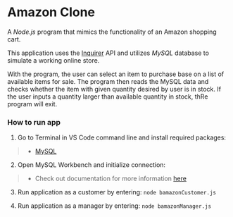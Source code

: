 # Amazon Clone

A *Node.js* program that mimics the functionality of an Amazon shopping cart. 

This application uses the [Inquirer](https://www.npmjs.com/package/inquirer) API and utilizes *MySQL* database to simulate a working online store.

With the program, the user can select an item to purchase base on a list of available items for sale. The program then reads the MySQL data and checks whether the item with given quantity desired by user is in stock. If the user inputs a quantity larger than available quantity in stock, thRe program will exit.

### How to run app

1. Go to Terminal in VS Code command line and install required packages:
 >* [MySQL](https://www.npmjs.com/package/mysql)

2. Open MySQL Workbench and initialize connection:
 >* Check out documentation for more information [here](https://dev.mysql.com/doc/workbench/en/)

3. Run application as a customer by entering: ```node bamazonCustomer.js```

4. Run application as a manager by entering: ```node bamazonManager.js```

